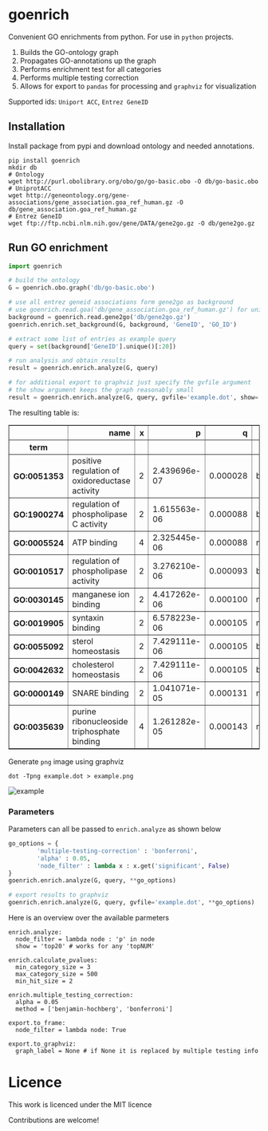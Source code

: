 # goenrich
Convenient GO enrichments from python. For use in `python` projects.

1. Builds the GO-ontology graph
2. Propagates GO-annotations up the graph
3. Performs enrichment test for all categories
4. Performs multiple testing correction
5. Allows for export to `pandas` for processing and `graphviz` for visualization

Supported ids: `Uniport ACC`, `Entrez GeneID`

## Installation

Install package from pypi and download ontology
and needed annotations.

```shell
pip install goenrich
mkdir db
# Ontology
wget http://purl.obolibrary.org/obo/go/go-basic.obo -O db/go-basic.obo
# UniprotACC
wget http://geneontology.org/gene-associations/gene_association.goa_ref_human.gz -O db/gene_association.goa_ref_human.gz
# Entrez GeneID
wget ftp://ftp.ncbi.nlm.nih.gov/gene/DATA/gene2go.gz -O db/gene2go.gz
```

## Run GO enrichment

```python
import goenrich

# build the ontology
G = goenrich.obo.graph('db/go-basic.obo')

# use all entrez geneid associations form gene2go as background
# use goenrich.read.goa('db/gene_association.goa_ref_human.gz') for uniprot
background = goenrich.read.gene2go('db/gene2go.gz')
goenrich.enrich.set_background(G, background, 'GeneID', 'GO_ID')

# extract some list of entries as example query
query = set(background['GeneID'].unique()[:20])

# run analysis and obtain results
result = goenrich.enrich.analyze(G, query)

# for additional export to graphviz just specify the gvfile argument
# the show argument keeps the graph reasonably small
result = goenrich.enrich.analyze(G, query, gvfile='example.dot', show='top20')
```
The resulting table is:

<table border="1" class="dataframe">
  <thead>
    <tr style="text-align: right;">
      <th></th>
      <th>name</th>
      <th>x</th>
      <th>p</th>
      <th>q</th>
      <th>namespace</th>
    </tr>
    <tr>
      <th>term</th>
      <th></th>
      <th></th>
      <th></th>
      <th></th>
      <th></th>
    </tr>
  </thead>
  <tbody>
    <tr>
      <th>GO:0051353</th>
      <td>positive regulation of oxidoreductase activity</td>
      <td>2</td>
      <td>2.439696e-07</td>
      <td>0.000028</td>
      <td>biological_process</td>
    </tr>
    <tr>
      <th>GO:1900274</th>
      <td>regulation of phospholipase C activity</td>
      <td>2</td>
      <td>1.615563e-06</td>
      <td>0.000088</td>
      <td>biological_process</td>
    </tr>
    <tr>
      <th>GO:0005524</th>
      <td>ATP binding</td>
      <td>4</td>
      <td>2.325445e-06</td>
      <td>0.000088</td>
      <td>molecular_function</td>
    </tr>
    <tr>
      <th>GO:0010517</th>
      <td>regulation of phospholipase activity</td>
      <td>2</td>
      <td>3.276210e-06</td>
      <td>0.000093</td>
      <td>biological_process</td>
    </tr>
    <tr>
      <th>GO:0030145</th>
      <td>manganese ion binding</td>
      <td>2</td>
      <td>4.417262e-06</td>
      <td>0.000100</td>
      <td>molecular_function</td>
    </tr>
    <tr>
      <th>GO:0019905</th>
      <td>syntaxin binding</td>
      <td>2</td>
      <td>6.578223e-06</td>
      <td>0.000105</td>
      <td>molecular_function</td>
    </tr>
    <tr>
      <th>GO:0055092</th>
      <td>sterol homeostasis</td>
      <td>2</td>
      <td>7.429111e-06</td>
      <td>0.000105</td>
      <td>biological_process</td>
    </tr>
    <tr>
      <th>GO:0042632</th>
      <td>cholesterol homeostasis</td>
      <td>2</td>
      <td>7.429111e-06</td>
      <td>0.000105</td>
      <td>biological_process</td>
    </tr>
    <tr>
      <th>GO:0000149</th>
      <td>SNARE binding</td>
      <td>2</td>
      <td>1.041071e-05</td>
      <td>0.000131</td>
      <td>molecular_function</td>
    </tr>
    <tr>
      <th>GO:0035639</th>
      <td>purine ribonucleoside triphosphate binding</td>
      <td>4</td>
      <td>1.261282e-05</td>
      <td>0.000143</td>
      <td>molecular_function</td>
    </tr>
  </tbody>
</table>

Generate `png` image using graphviz

```shell
dot -Tpng example.dot > example.png
```
![example](https://cloud.githubusercontent.com/assets/2606663/8166126/8768c052-139e-11e5-8450-db68b19ca95f.png)

### Parameters

Parameters can all be passed to `enrich.analyze` as shown below
```python
go_options = {
        'multiple-testing-correction' : 'bonferroni',
        'alpha' : 0.05,
        'node_filter' : lambda x : x.get('significant', False)
}
goenrich.enrich.analyze(G, query, **go_options)

# export results to graphviz
goenrich.enrich.analyze(G, query, gvfile='example.dot', **go_options)
```

Here is an overview over the available parmeters
```
enrich.analyze:
  node_filter = lambda node : 'p' in node
  show = 'top20' # works for any 'topNUM'

enrich.calculate_pvalues:
  min_category_size = 3
  max_category_size = 500
  min_hit_size = 2

enrich.multiple_testing_correction:
  alpha = 0.05
  method = ['benjamin-hochberg', 'bonferroni']

export.to_frame:
  node_filter = lambda node: True

export.to_graphviz:
  graph_label = None # if None it is replaced by multiple testing info
```

# Licence

This work is licenced under the MIT licence

Contributions are welcome!
